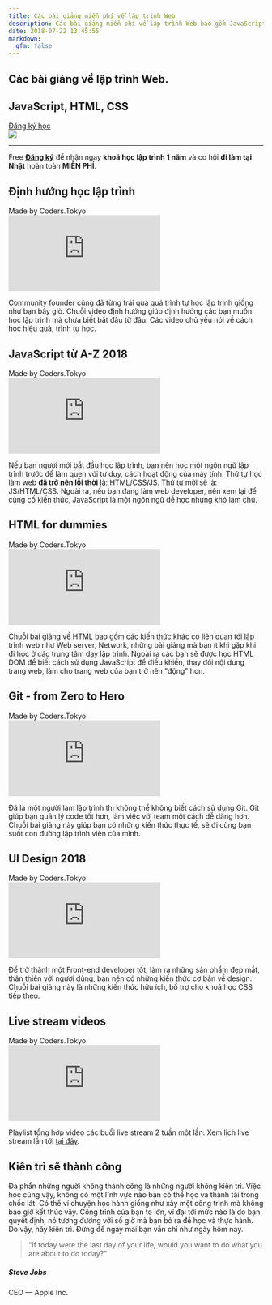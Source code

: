 ```yaml
---
title: Các bài giảng miễn phí về lập trình Web
description: Các bài giảng miễn phí về lập trình Web bao gồm JavaScript, HTML, CSS
date: 2018-07-22 13:45:55
markdown:
  gfm: false
---
```

<div class="main-container">
  <section class="cover height-80 text-center">
    <div class="container pos-vertical-center">
      <div class="row">
        <div class="col-md-6 col-lg-8">
          <h1 class="color--primary">Các bài giảng về lập trình Web.</h1>
          <h2 class="h1">JavaScript, HTML, CSS</h2>
          <a class="btn btn--primary type--uppercase"
            href="http://bit.ly/coders-tokyo-signup"
            target="_blank">
            <span class="btn__text">
              Đăng ký học
            </span>
          </a>
          <!--end of modal instance-->
        </div>
      </div>
      <!--end of row-->
    </div>
    <!--end of container-->
  </section>
  
  <img class="d-none" src="https://coders.tokyo/images/meta-cover.jpg" />

  <section class="cta cta-4 space--xxs unpad--bottom">
    <div class="container">
      <div class="row">
        <div class="col-md-12 text-center">
          <hr>
          <span class="label label--inline">Free</span>
          <span><a href="http://bit.ly/coders-tokyo-signup" target="_blank"><b>Đăng ký</b></a> để nhận ngay <b class="color--primary-2">khoá học lập trình 1 năm</b> và cơ hội <b class="color--primary-2">đi làm tại Nhật</b> hoàn toàn <b class="color--primary-2">MIỄN PHÍ</b>.</span>
        </div>
      </div>
      <!--end of row-->
    </div>
    <!--end of container-->
  </section>

  <section class="text-center">
    <div class="container">
      <div class="row justify-content-center">
        <div class="col-md-10 col-lg-8">
          <div class="text-block">
            <h2>Định hướng học lập trình</h2>
            <span>Made by Coders.Tokyo</span>
          </div>
          <iframe class="mb-4" src="https://www.youtube.com/embed/videoseries?list=PLkY6Xj8Sg8-uFYSMKhuaxKM0kfpFMEZ8H" frameborder="0" allow="autoplay; encrypted-media" allowfullscreen></iframe>
          <p class="lead">
            Community founder cũng đã từng trải qua quá trình tự học lập trình giống như bạn bây giờ. Chuỗi video định hướng giúp định hướng các bạn muốn học lập trình mà chưa biết bắt đầu từ đâu. Các video chủ yếu nói về cách học hiệu quả, trình tự học.
          </p>
        </div>
      </div>
      <!--end of row-->
    </div>
    <!--end of container-->
  </section>

  <section class="text-center bg--secondary">
    <div class="container">
      <div class="row justify-content-center">
        <div class="col-md-10 col-lg-8">
          <div class="text-block">
            <h2>JavaScript từ A-Z 2018</h2>
            <span>Made by Coders.Tokyo</span>
          </div>
          <iframe class="mb-4" src="https://www.youtube.com/embed/videoseries?list=PLkY6Xj8Sg8-uPZnTdScfuH0xD-O6Kb-V-" frameborder="0" allow="autoplay; encrypted-media" allowfullscreen></iframe>
          <p class="lead">
            Nếu bạn người mới bắt đầu học lập trình, bạn nên học một ngôn ngữ lập trình trước để làm quen với tư duy, cách hoạt động của máy tính. Thứ tự học làm web <strong>đã trở nên lỗi thời</strong> là: HTML/CSS/JS. Thứ tự mới sẽ là: JS/HTML/CSS. Ngoài ra, nếu bạn đang làm web developer, nên xem lại để củng cố kiến thức, JavaScript là một ngôn ngữ dễ học nhưng khó làm chủ.
          </p>
        </div>
      </div>
      <!--end of row-->
    </div>
    <!--end of container-->
  </section>

  <section class="text-center">
    <div class="container">
      <div class="row justify-content-center">
        <div class="col-md-10 col-lg-8">
          <div class="text-block">
            <h2>HTML for dummies</h2>
            <span>Made by Coders.Tokyo</span>
          </div>
          <iframe class="mb-4" src="https://www.youtube.com/embed/videoseries?list=PLkY6Xj8Sg8-ueeAEQWHW1HeMf0IvZg6Xy" frameborder="0" allow="autoplay; encrypted-media" allowfullscreen></iframe>
          <p class="lead">
            Chuỗi bài giảng về HTML bao gồm các kiến thức khác có liên quan tới lập trình web như Web server, Network, những bài giảng mà bạn ít khi gặp khi đi học ở các trung tâm dạy lập trình. Ngoài ra các bạn sẽ được học HTML DOM để biết cách sử dụng JavaScript để điều khiển, thay đổi nội dung trang web, làm cho trang web của bạn trở nên "động" hơn.
          </p>
        </div>
      </div>
      <!--end of row-->
    </div>
    <!--end of container-->
  </section>

  <section class="text-center bg--secondary">
    <div class="container">
      <div class="row justify-content-center">
        <div class="col-md-10 col-lg-8">
          <div class="text-block">
            <h2>Git - from Zero to Hero</h2>
            <span>Made by Coders.Tokyo</span>
          </div>
          <iframe class="mb-4" src="https://www.youtube.com/embed/videoseries?list=PLkY6Xj8Sg8-viFVtaVps_h_Emi2wQyE7q" frameborder="0" allow="autoplay; encrypted-media" allowfullscreen></iframe>
          <p class="lead">
            Đã là một người làm lập trình thì không thể không biết cách sử dụng Git. Git giúp bạn quản lý code tốt hơn, làm việc với team một cách dễ dàng hơn. Chuỗi bài giảng này giúp bạn có những kiến thức thực tế, sẽ đi cùng bạn suốt con đường lập trình viên của mình.
          </p>
        </div>
      </div>
      <!--end of row-->
    </div>
    <!--end of container-->
  </section>

  <section class="text-center">
    <div class="container">
      <div class="row justify-content-center">
        <div class="col-md-10 col-lg-8">
          <div class="text-block">
            <h2>UI Design 2018</h2>
            <span>Made by Coders.Tokyo</span>
          </div>
          <iframe class="mb-4" src="https://www.youtube.com/embed/videoseries?list=PLkY6Xj8Sg8-sXiG2d0OVT51dU5ifqoV-e" frameborder="0" allow="autoplay; encrypted-media" allowfullscreen></iframe>
          <p class="lead">
            Để trở thành một Front-end developer tốt, làm ra những sản phẩm đẹp mắt, thân thiện với người dùng, bạn nên có những kiến thức cơ bản về design. Chuỗi bài giảng này là những kiến thức hữu ích, bổ trợ cho khoá học CSS tiếp theo.
          </p>
        </div>
      </div>
      <!--end of row-->
    </div>
    <!--end of container-->
  </section>

  <section class="text-center bg--secondary">
    <div class="container">
      <div class="row justify-content-center">
        <div class="col-md-10 col-lg-8">
          <div class="text-block">
            <h2>Live stream videos</h2>
            <span>Made by Coders.Tokyo</span>
          </div>
          <iframe class="mb-4" src="https://www.youtube.com/embed/videoseries?list=PLkY6Xj8Sg8-uks4KrMqPC8YsZ77xTqfpU" frameborder="0" allow="autoplay; encrypted-media" allowfullscreen></iframe>
          <p class="lead">
            Playlist tổng hợp video các buổi live stream 2 tuần một lần. Xem lịch live stream lần tới <a href="https://www.facebook.com/events/181709499152508/" target="_blank">tại đây</a>.
          </p>
        </div>
      </div>
      <!--end of row-->
    </div>
    <!--end of container-->
  </section>

  <section class="pb-0">
    <div class="container">
      <div class="row justify-content-center pb-5">
        <div class="col-md-8">
          <h2 class="text-center">Kiên trì sẽ thành công</h2>
          <p class="lead">
            Đa phần những người không thành công là những người không kiên trì. Việc học cũng vậy, không có một lĩnh vực nào bạn có thể học và thành tài trong chốc lát. Có thể ví chuyện học hành giống như xây một công trình mà không bao giờ kết thúc vậy. Công trình của bạn to lớn, vĩ đại tới mức nào là do bạn quyết định, nó tương đương với số giờ mà bạn bỏ ra để học và thực hành. Do vậy, hãy kiên trì. Đừng để ngày mai bạn vẫn chỉ như ngày hôm nay.
          </p>
          <div class="testimonial text-center">
            <blockquote>
                “If today were the last day of your life, would you want to do what you are about to do today?”
            </blockquote>
            <h5>Steve Jobs</h5>
            <span>CEO — Apple Inc.</span>
          </div>
        </div>
      </div>
    </div>
  </section>
</div>
